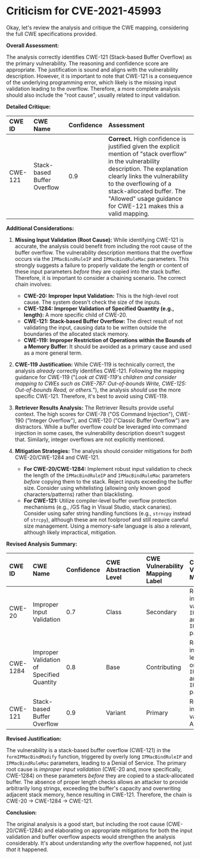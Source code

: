 # Criticism for CVE-2021-45993

Okay, let's review the analysis and critique the CWE mapping, considering the full CWE specifications provided.

**Overall Assessment:**

The analysis correctly identifies CWE-121 (Stack-based Buffer Overflow) as the primary vulnerability. The reasoning and confidence score are appropriate. The justification is sound and aligns with the vulnerability description. However, it is important to note that CWE-121 is a consequence of the underlying programming error, which likely is the missing input validation leading to the overflow. Therefore, a more complete analysis should also include the "root cause", usually related to input validation.

**Detailed Critique:**

| CWE ID  | CWE Name                    | Confidence | Assessment                                                                                                                                                                                                                                                                                          |
| :------- | :-------------------------- | :--------- | :-------------------------------------------------------------------------------------------------------------------------------------------------------------------------------------------------------------------------------------------------------------------------------------------------- |
| CWE-121 | Stack-based Buffer Overflow | 0.9        | **Correct.** High confidence is justified given the explicit mention of "stack overflow" in the vulnerability description.  The explanation clearly links the vulnerability to the overflowing of a stack-allocated buffer. The "Allowed" usage guidance for CWE-121 makes this a valid mapping. |

**Additional Considerations:**

1.  **Missing Input Validation (Root Cause):** While identifying CWE-121 is accurate, the analysis could benefit from including the root cause of the buffer overflow.  The vulnerability description mentions that the overflow occurs via the `IPMacBindRuleIP` and `IPMacBindRuleMac` parameters.  This strongly suggests a failure to properly validate the length or content of these input parameters *before* they are copied into the stack buffer. Therefore, it is important to consider a chaining scenario. The correct chain involves:
    *   **CWE-20: Improper Input Validation:** This is the high-level root cause. The system doesn't check the size of the inputs.
    *   **CWE-1284: Improper Validation of Specified Quantity (e.g., length):** A more specific child of CWE-20.
    *   **CWE-121: Stack-based Buffer Overflow:** The direct result of not validating the input, causing data to be written outside the boundaries of the allocated stack memory.
    *   **CWE-119: Improper Restriction of Operations within the Bounds of a Memory Buffer**: It should be avoided as a primary cause and used as a more general term.

2.  **CWE-119 Justification:**  While CWE-119 is technically correct, the analysis *already* correctly identifies CWE-121.  Following the mapping guidance for CWE-119 ("*Look at CWE-119's children and consider mapping to CWEs such as CWE-787: Out-of-bounds Write, CWE-125: Out-of-bounds Read, or others.*"), the analysis *should* use the more specific CWE-121.  Therefore, it's best to avoid using CWE-119.

3.  **Retriever Results Analysis:** The Retriever Results provide useful context. The high scores for CWE-78 ("OS Command Injection"), CWE-190 ("Integer Overflow"), and CWE-120 ("Classic Buffer Overflow") are distractors. While a buffer overflow *could* be leveraged into command injection in some cases, the vulnerability description doesn't suggest that.  Similarly, integer overflows are not explicitly mentioned.

4.  **Mitigation Strategies:** The analysis should consider mitigations for *both* CWE-20/CWE-1284 and CWE-121.
    *   **For CWE-20/CWE-1284:** Implement robust input validation to check the length of the `IPMacBindRuleIP` and `IPMacBindRuleMac` parameters *before* copying them to the stack. Reject inputs exceeding the buffer size.  Consider using whitelisting (allowing only known good characters/patterns) rather than blacklisting.
    *   **For CWE-121:** Utilize compiler-level buffer overflow protection mechanisms (e.g., /GS flag in Visual Studio, stack canaries). Consider using safer string handling functions (e.g., `strncpy` instead of `strcpy`), although these are not foolproof and still require careful size management.  Using a memory-safe language is also a relevant, although likely impractical, mitigation.

**Revised Analysis Summary:**

| CWE ID    | CWE Name                                                      | Confidence | CWE Abstraction Level | CWE Vulnerability Mapping Label | CWE-Vulnerability Mapping Notes |
| :-------- | :------------------------------------------------------------ | :--------- | :--------------------- | :---------------------------- | :-------------------------------- |
| CWE-20    | Improper Input Validation                                       | 0.7        | Class                  | Secondary                     | Root cause; insufficient input validation on `IPMacBindRuleIP` and `IPMacBindRuleMac` parameters |
| CWE-1284 | Improper Validation of Specified Quantity                  | 0.8        | Base                   | Contributing                     | Root cause; insufficient input length validation on `IPMacBindRuleIP` and `IPMacBindRuleMac` parameters |
| CWE-121   | Stack-based Buffer Overflow                                   | 0.9        | Variant                | Primary                       | Result of insufficient input validation; Allowed      |

**Revised Justification:**

The vulnerability is a stack-based buffer overflow (CWE-121) in the `formIPMacBindModify` function, triggered by overly long `IPMacBindRuleIP` and `IPMacBindRuleMac` parameters, leading to a Denial of Service. The primary root cause is *improper input validation* (CWE-20 and, more specifically, CWE-1284) on these parameters *before* they are copied to a stack-allocated buffer. The absence of proper length checks allows an attacker to provide arbitrarily long strings, exceeding the buffer's capacity and overwriting adjacent stack memory, hence resulting in CWE-121. Therefore, the chain is CWE-20 -> CWE-1284 -> CWE-121.

**Conclusion:**

The original analysis is a good start, but including the root cause (CWE-20/CWE-1284) and elaborating on appropriate mitigations for both the input validation and buffer overflow aspects would strengthen the analysis considerably. It's about understanding *why* the overflow happened, not just *that* it happened.
